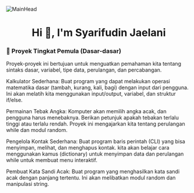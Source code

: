 ![MainHead](https://pyseek.com/wp-content/uploads/2024/11/python-projects.webp)

<h1 align="center">Hi 👋, I'm Syarifudin Jaelani</h1>

<h3>🚀 Proyek Tingkat Pemula (Dasar-dasar)</h3>

<p>Proyek-proyek ini bertujuan untuk menguatkan pemahaman kita tentang sintaks dasar, variabel, tipe data, perulangan, dan percabangan.

Kalkulator Sederhana: Buat program yang dapat melakukan operasi matematika dasar (tambah, kurang, kali, bagi) dengan input dari pengguna. Ini akan melatih kita menggunakan input/output, variabel, dan struktur if/else.

Permainan Tebak Angka: Komputer akan memilih angka acak, dan pengguna harus menebaknya. Berikan petunjuk apakah tebakan terlalu tinggi atau terlalu rendah. Proyek ini mengajarkan kita tentang perulangan while dan modul random.

Pengelola Kontak Sederhana: Buat program baris perintah (CLI) yang bisa menyimpan, melihat, dan menghapus kontak. kita akan belajar cara menggunakan kamus (dictionary) untuk menyimpan data dan perulangan while untuk membuat menu interaktif.

Pembuat Kata Sandi Acak: Buat program yang menghasilkan kata sandi acak dengan panjang tertentu. Ini akan melibatkan modul random dan manipulasi string. </p>